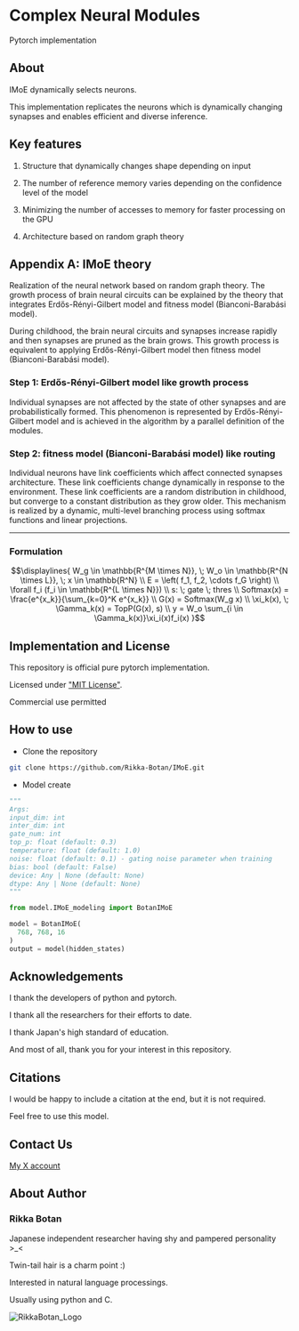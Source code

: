 # Complex Neural Modules

Pytorch implementation



## About

IMoE dynamically selects neurons.

This implementation replicates the neurons which is dynamically changing synapses and enables efficient and diverse inference.


## Key features

1. Structure that dynamically changes shape depending on input

2. The number of reference memory varies depending on the confidence level of the model

3. Minimizing the number of accesses to memory for faster processing on the GPU

4. Architecture based on random graph theory

## Appendix A: IMoE theory

Realization of the neural network based on random graph theory.
The growth process of brain neural circuits can be explained by the theory
that integrates Erdős-Rényi-Gilbert model
and fitness model (Bianconi-Barabási model).

During childhood, the brain neural circuits and synapses increase rapidly
and then synapses are pruned as the brain grows.
This growth process is equivalent to applying Erdős-Rényi-Gilbert model
then fitness model (Bianconi-Barabási model).

### Step 1: Erdős-Rényi-Gilbert model like growth process

Individual synapses are not affected by the state of other synapses
and are probabilistically formed.
This phenomenon is represented by Erdős-Rényi-Gilbert model
and is achieved in the algorithm by a parallel definition of the modules.

### Step 2: fitness model (Bianconi-Barabási model) like routing

Individual neurons have link coefficients
which affect connected synapses architecture.
These link coefficients change dynamically in response to the environment.
These link coefficients are a random distribution in childhood,
but converge to a constant distribution as they grow older.
This mechanism is realized by a dynamic, multi-level branching process
using softmax functions and linear projections.

***
### Formulation

```math
\displaylines{
W_g \in \mathbb{R^{M \times N}}, \; W_o \in \mathbb{R^{N \times L}}, \; x \in \mathbb{R^N} \\
E = \left( f_1, f_2, \cdots f_G \right) \\
\forall f_i (f_i \in \mathbb{R^{L \times N}}) \\
s: \; gate \; thres \\
Softmax(x) = \frac{e^{x_k}}{\sum_{k=0}^K e^{x_k}} \\
G(x) = Softmax(W_g x) \\
\xi_k(x), \; \Gamma_k(x) = TopP(G(x), s) \\
y = W_o \sum_{i \in \Gamma_k(x)}\xi_i(x)f_i(x)
}
```


## Implementation and License

This repository is official pure pytorch implementation.

Licensed under ["MIT License"](https://mit-license.org/).

Commercial use permitted

## How to use

- Clone the repository

```bash
git clone https://github.com/Rikka-Botan/IMoE.git
```

- Model create

```python
"""
Args:
input_dim: int
inter_dim: int
gate_num: int
top_p: float (default: 0.3)
temperature: float (default: 1.0)
noise: float (default: 0.1) - gating noise parameter when training
bias: bool (default: False)
device: Any | None (default: None)
dtype: Any | None (default: None)
"""

from model.IMoE_modeling import BotanIMoE

model = BotanIMoE(
  768, 768, 16
)
output = model(hidden_states)
```

## Acknowledgements

I thank the developers of python and pytorch.

I thank all the researchers for their efforts to date.

I thank Japan's high standard of education.

And most of all, thank you for your interest in this repository.

## Citations

I would be happy to include a citation at the end, but it is not required.

Feel free to use this model.


## Contact Us

[My X account](https://x.com/peony__snow)


## About Author

### Rikka Botan

Japanese independent researcher having shy and pampered personality >_<

Twin-tail hair is a charm point :)

Interested in natural language processings. 

Usually using python and C.

![RikkaBotan_Logo](https://github.com/user-attachments/assets/92913f91-9136-4d44-8b4d-8a2120118a05)
